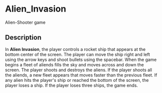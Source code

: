 # Alien_Invasion
 Alien-Shooter game

## Description

In **Alien Invasion**, the player controls a rocket ship that appears at the bottom center of the screen. The player can move the ship right and left using the arrow keys and shoot bullets using the spacebar. When the game begins a fleet of aliends fills the sky and moves across and down the screen. The player shoots and destroys the aliens. If the player shoots all the aliends, a new fleet appears that moves faster than the previous fleet. If any alien hits the player's ship or reached the bottom of the screen, the player loses a ship. If the player loses three ships, the game ends.
